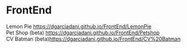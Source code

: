 # FrontEnd
Lemon Pie https://dgarciadani.github.io/FrontEnd/LemonPie
<br>
Pet Shop (beta) https://dgarciadani.github.io/FrontEnd/Petshop
<br>
CV Batman (beta)https://dgarciadani.github.io/FrontEnd/CV%20Batman
<br>
<br>
<br>
<br>

